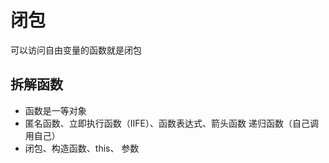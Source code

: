 # 闭包
可以访问自由变量的函数就是闭包

## 拆解函数
- 函数是一等对象
- 匿名函数、立即执行函数（IIFE）、函数表达式、箭头函数 递归函数（自己调用自己）
- 闭包、构造函数、this、 参数